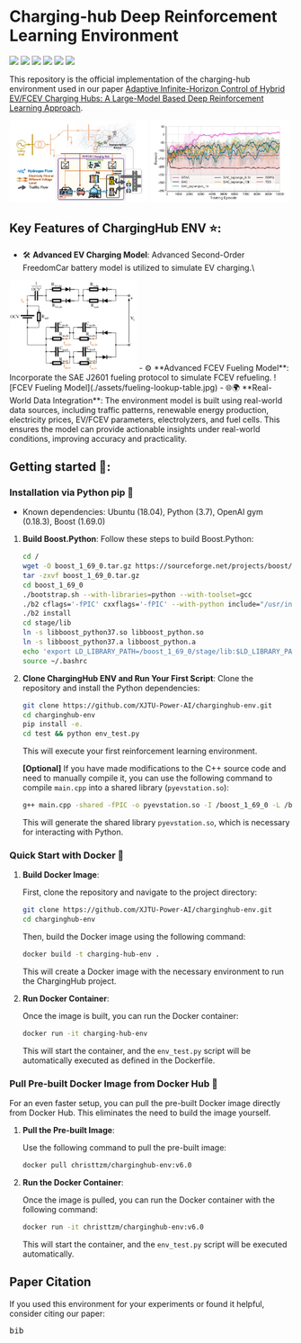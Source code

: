 # Charging-hub Deep Reinforcement Learning Environment

![](https://img.shields.io/badge/ChargingHubENV-v6.0-red)
![](https://img.shields.io/badge/Ubuntu-18.04-brightgreen)
![](https://img.shields.io/badge/python-3.7-blue)
![](https://img.shields.io/badge/gym-0.18.3-purple)
![](https://img.shields.io/badge/Boost.Python-1.69.0-blueviolet)
![](https://img.shields.io/github/languages/top/XJTU-Power-AI/charginghub-env)

This repository is the official implementation of the charging-hub environment used in our paper [Adaptive Infinite-Horizon Control of Hybrid EV/FCEV Charging Hubs: A Large-Model Based Deep Reinforcement Learning Approach](https://no).

<p float="left">
  <img src="./assets/charginghub-architecture.jpg" width="49%" />
  <img src="./assets/training-curve.jpg" width="49%" />
</p>


## Key Features of ChargingHub ENV ⭐:
- 🛠️ **Advanced EV Charging Model**: Advanced Second-Order FreedomCar battery model is utilized to simulate EV charging.\
<img src="./assets/charging-model.jpg" width="45%" />
- ⚙️ **Advanced FCEV Fueling Model**: Incorporate the SAE J2601 fueling protocol to simulate FCEV refueling.
  ![FCEV Fueling Model](./assets/fueling-lookup-table.jpg)
- 🌐🌍 **Real-World Data Integration**: The environment model is built using real-world data sources, including traffic patterns, renewable energy production, electricity prices, EV/FCEV parameters, electrolyzers, and fuel cells. This ensures the model can provide actionable insights under real-world conditions, improving accuracy and practicality.

## Getting started 🚀:


### Installation via Python pip 🐍

- Known dependencies: Ubuntu (18.04), Python (3.7), OpenAI gym (0.18.3), Boost (1.69.0)

1. **Build Boost.Python**:
   Follow these steps to build Boost.Python:
   ```bash
   cd /
   wget -O boost_1_69_0.tar.gz https://sourceforge.net/projects/boost/files/boost/1.69.0/boost_1_69_0.tar.gz/download
   tar -zxvf boost_1_69_0.tar.gz
   cd boost_1_69_0
   ./bootstrap.sh --with-libraries=python --with-toolset=gcc
   ./b2 cflags='-fPIC' cxxflags='-fPIC' --with-python include="/usr/include/python3.7m/"
   ./b2 install
   cd stage/lib
   ln -s libboost_python37.so libboost_python.so
   ln -s libboost_python37.a libboost_python.a
   echo 'export LD_LIBRARY_PATH=/boost_1_69_0/stage/lib:$LD_LIBRARY_PATH' >> ~/.bashrc
   source ~/.bashrc
   ```

2. **Clone ChargingHub ENV and Run Your First Script**:
   Clone the repository and install the Python dependencies:
   ```bash
   git clone https://github.com/XJTU-Power-AI/charginghub-env.git
   cd charginghub-env
   pip install -e.
   cd test && python env_test.py
   ```
   This will execute your first reinforcement learning environment.
   
   **[Optional]** If you have made modifications to the C++ source code and need to manually compile it, you can use the following command to compile `main.cpp` into a shared library (`pyevstation.so`):
      ```bash
      g++ main.cpp -shared -fPIC -o pyevstation.so -I /boost_1_69_0 -L /boost_1_69_0/stage/lib -lboost_python -I /usr/include/python3.7m/
      ```
   This will generate the shared library `pyevstation.so`, which is necessary for interacting with Python.
   

### Quick Start with Docker 🐳

1. **Build Docker Image**:

   First, clone the repository and navigate to the project directory:

   ```bash
   git clone https://github.com/XJTU-Power-AI/charginghub-env.git
   cd charginghub-env
   ```

   Then, build the Docker image using the following command:

   ```bash
   docker build -t charging-hub-env .
   ```

   This will create a Docker image with the necessary environment to run the ChargingHub project.

2. **Run Docker Container**:

   Once the image is built, you can run the Docker container:

   ```bash
   docker run -it charging-hub-env
   ```

   This will start the container, and the `env_test.py` script will be automatically executed as defined in the Dockerfile.

### Pull Pre-built Docker Image from Docker Hub 🐳

   For an even faster setup, you can pull the pre-built Docker image directly from Docker Hub. This eliminates the need to build the image yourself.
1. **Pull the Pre-built Image**:
   
   Use the following command to pull the pre-built image:
   
   ```bash
   docker pull christtzm/charginghub-env:v6.0
   ```

2. **Run the Docker Container**:
   
   Once the image is pulled, you can run the Docker container with the following command:
   
   ```bash
   docker run -it christtzm/charginghub-env:v6.0
   ```
   
   This will start the container, and the `env_test.py` script will be executed automatically.

## Paper Citation

If you used this environment for your experiments or found it helpful, consider citing our paper:

<pre>
bib
</pre>

